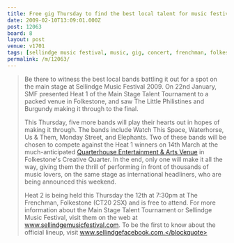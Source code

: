 ```yaml
---
title: Free gig Thursday to find the best local talent for music festival
date: 2009-02-10T13:09:01.000Z
post: 12063
board: 8
layout: post
venue: v1701
tags: [sellindge music festival, music, gig, concert, frenchman, folkestone, quarterhouse]
permalink: /m/12063/
---
```

<blockquote>Be there to witness the best local bands battling it out for a spot on the main stage at Sellindge Music Festival 2009. On 22nd January, SMF presented Heat 1 of the Main Stage Talent Tournament to a packed venue in Folkestone, and saw The Little Philistines and Burgundy making it through to the final.

This Thursday, five more bands will play their hearts out in hopes of making it through. The bands include Watch This Space, Waterhorse, Us & Them, Monday Street, and Elephants. Two of these bands will be chosen to compete against the Heat 1 winners on 14th March at the much-anticipated <a href="http://www.folkestonegerald.com/v/2879/Quarterhouse">Quarterhouse Entertainment & Arts Venue</a> in Folkestone's Creative Quarter. In the end, only one will make it all the way, giving them the thrill of performing in front of thousands of music lovers, on the same stage as international headliners, who are being announced this weekend.

Heat 2 is being held this Thursday the 12th at 7:30pm at The Frenchman, Folkestone (CT20 2SX) and is free to attend. For more information about the Main Stage Talent Tournament or Sellindge Music Festival, visit them on the web at www.sellindgemusicfestival.com. To be the first to know about the official lineup, visit www.sellindgefacebook.com.</blockquote>
